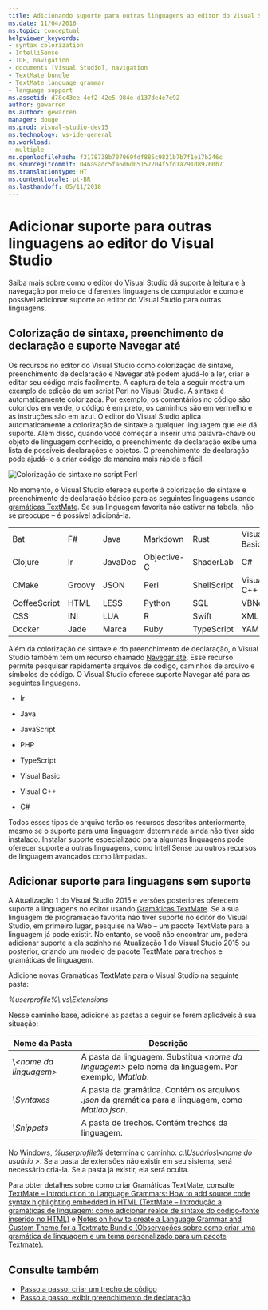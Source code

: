 ```yaml
---
title: Adicionando suporte para outras linguagens ao editor do Visual Studio
ms.date: 11/04/2016
ms.topic: conceptual
helpviewer_keywords:
- syntax colorization
- IntelliSense
- IDE, navigation
- documents [Visual Studio], navigation
- TextMate bundle
- TextMate language grammar
- language support
ms.assetid: d78c43ee-4ef2-42e5-984e-d137de4e7e92
author: gewarren
ms.author: gewarren
manager: douge
ms.prod: visual-studio-dev15
ms.technology: vs-ide-general
ms.workload:
- multiple
ms.openlocfilehash: f3178738b707069fdf885c9821b7b7f1e17b246c
ms.sourcegitcommit: 046a9adc5fa6d6d05157204f5fd1a291d89760b7
ms.translationtype: HT
ms.contentlocale: pt-BR
ms.lasthandoff: 05/11/2018
---
```

# <a name="add-visual-studio-editor-support-for-other-languages"></a>Adicionar suporte para outras linguagens ao editor do Visual Studio

Saiba mais sobre como o editor do Visual Studio dá suporte à leitura e à navegação por meio de diferentes linguagens de computador e como é possível adicionar suporte ao editor do Visual Studio para outras linguagens.

## <a name="syntax-colorization-statement-completion-and-navigate-to-support"></a>Colorização de sintaxe, preenchimento de declaração e suporte Navegar até

Os recursos no editor do Visual Studio como colorização de sintaxe, preenchimento de declaração e Navegar até podem ajudá-lo a ler, criar e editar seu código mais facilmente. A captura de tela a seguir mostra um exemplo de edição de um script Perl no Visual Studio. A sintaxe é automaticamente colorizada. Por exemplo, os comentários no código são coloridos em verde, o código é em preto, os caminhos são em vermelho e as instruções são em azul. O editor do Visual Studio aplica automaticamente a colorização de sintaxe a qualquer linguagem que ele dá suporte. Além disso, quando você começar a inserir uma palavra-chave ou objeto de linguagem conhecido, o preenchimento de declaração exibe uma lista de possíveis declarações e objetos. O preenchimento de declaração pode ajudá-lo a criar código de maneira mais rápida e fácil.

![Colorização de sintaxe no script Perl](../ide/media/vside_perledit.png "VSIDE_PerlEdit")

No momento, o Visual Studio oferece suporte à colorização de sintaxe e preenchimento de declaração básico para as seguintes linguagens usando [gramáticas TextMate](https://manual.macromates.com/en/language_grammars). Se sua linguagem favorita não estiver na tabela, não se preocupe – é possível adicioná-la.

|||||||
|-|-|-|-|-|-|
|Bat|F#|Java|Markdown|Rust|Visual Basic|
|Clojure|Ir|JavaDoc|Objective-C|ShaderLab|C#|
|CMake|Groovy|JSON|Perl|ShellScript|Visual C++|
|CoffeeScript|HTML|LESS|Python|SQL|VBNet|
|CSS|INI|LUA|R|Swift|XML|
|Docker|Jade|Marca|Ruby|TypeScript|YAML|

Além da colorização de sintaxe e do preenchimento de declaração, o Visual Studio também tem um recurso chamado [Navegar até](https://blogs.msdn.microsoft.com/benwilli/2015/04/09/visual-studio-tip-3-use-navigate-to/). Esse recurso permite pesquisar rapidamente arquivos de código, caminhos de arquivo e símbolos de código. O Visual Studio oferece suporte Navegar até para as seguintes linguagens.

-   Ir

-   Java

-   JavaScript

-   PHP

-   TypeScript

-   Visual Basic

-   Visual C++

-   C#

Todos esses tipos de arquivo terão os recursos descritos anteriormente, mesmo se o suporte para uma linguagem determinada ainda não tiver sido instalado. Instalar suporte especializado para algumas linguagens pode oferecer suporte a outras linguagens, como IntelliSense ou outros recursos de linguagem avançados como lâmpadas.

## <a name="add-support-for-non-supported-languages"></a>Adicionar suporte para linguagens sem suporte

A Atualização 1 do Visual Studio 2015 e versões posteriores oferecem suporte a linguagens no editor usando [Gramáticas TextMate](https://manual.macromates.com/en/language_grammars). Se a sua linguagem de programação favorita não tiver suporte no editor do Visual Studio, em primeiro lugar, pesquise na Web – um pacote TextMate para a linguagem já pode existir. No entanto, se você não encontrar um, poderá adicionar suporte a ela sozinho na Atualização 1 do Visual Studio 2015 ou posterior, criando um modelo de pacote TextMate para trechos e gramáticas de linguagem.

Adicione novas Gramáticas TextMate para o Visual Studio na seguinte pasta:

*%userprofile%\\.vs\Extensions*

Nesse caminho base, adicione as pastas a seguir se forem aplicáveis à sua situação:

|Nome da Pasta|Descrição|
|-----------------|-----------------|
|\\*\<nome da linguagem>*|A pasta da linguagem. Substitua *\<nome da linguagem>* pelo nome da linguagem. Por exemplo, *\Matlab*.|
|*\Syntaxes*|A pasta da gramática. Contém os arquivos *.json* da gramática para a linguagem, como *Matlab.json*.|
|*\Snippets*|A pasta de trechos. Contém trechos da linguagem.|

No Windows, *%userprofile%* determina o caminho: *c:\Usuários\\\<nome do usuário >*. Se a pasta de extensões não existir em seu sistema, será necessário criá-la. Se a pasta já existir, ela será oculta.

Para obter detalhes sobre como criar Gramáticas TextMate, consulte [TextMate – Introduction to Language Grammars: How to add source code syntax highlighting embedded in HTML (TextMate – Introdução a gramáticas de linguagem: como adicionar realce de sintaxe do código-fonte inserido no HTML)](https://developmentality.wordpress.com/2011/02/08/textmate-introduction-to-language-grammars/) e [Notes on how to create a Language Grammar and Custom Theme for a Textmate Bundle (Observações sobre como criar uma gramática de linguagem e um tema personalizado para um pacote Textmate)](https://benparizek.com/notebook/notes-on-how-to-create-a-language-grammar-and-custom-theme-for-a-textmate-bundle).

## <a name="see-also"></a>Consulte também

- [Passo a passo: criar um trecho de código](../ide/walkthrough-creating-a-code-snippet.md)
- [Passo a passo: exibir preenchimento de declaração](../extensibility/walkthrough-displaying-statement-completion.md)
